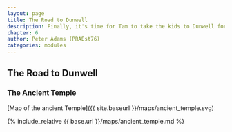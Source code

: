 ```yaml
---
layout: page
title: The Road to Dunwell
description: Finally, it's time for Tam to take the kids to Dunwell for the trade fair, the adventure will truly begin... but are they ready?
chapter: 6
author: Peter Adams (PRAEst76)
categories: modules
---
```

## The Road to Dunwell

### The Ancient Temple
[Map of the ancient Temple]({{ site.baseurl }}/maps/ancient_temple.svg)

{% include_relative {{ base.url }}/maps/ancient_temple.md %}